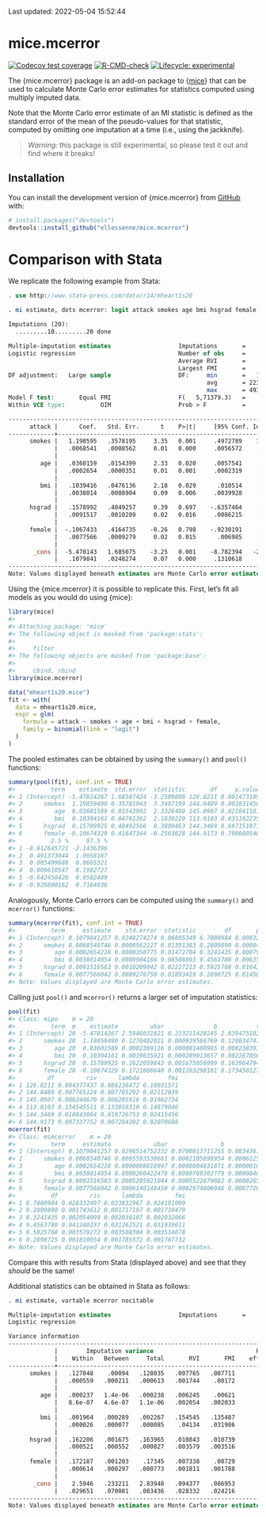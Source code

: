 
<!-- README.md is generated from README.Rmd. Please edit that file -->

Last updated: 2022-05-04 15:52:44

# mice.mcerror

<!-- badges: start -->

[![Codecov test
coverage](https://codecov.io/gh/ellessenne/mice.mcerror/branch/main/graph/badge.svg)](https://app.codecov.io/gh/ellessenne/mice.mcerror?branch=main)
[![R-CMD-check](https://github.com/ellessenne/mice.mcerror/workflows/R-CMD-check/badge.svg)](https://github.com/ellessenne/mice.mcerror/actions)
[![Lifecycle:
experimental](https://img.shields.io/badge/lifecycle-experimental-orange.svg)](https://lifecycle.r-lib.org/articles/stages.html#experimental)
<!-- badges: end -->

The {mice.mcerror} package is an add-on package to
{[mice](https://CRAN.R-project.org/package=mice)} that can be used to
calculate Monte Carlo error estimates for statistics computed using
multiply imputed data.

Note that the Monte Carlo error estimate of an MI statistic is defined
as the standard error of the mean of the pseudo-values for that
statistic, computed by omitting one imputation at a time (i.e., using
the jackknife).

> *Warning:* this package is still experimental, so please test it out
> and find where it breaks!

## Installation

You can install the development version of {mice.mcerror} from
[GitHub](https://github.com/) with:

``` r
# install.packages("devtools")
devtools::install_github("ellessenne/mice.mcerror")
```

# Comparison with Stata

We replicate the following example from Stata:

``` stata
. use http://www.stata-press.com/data/r14/mheart1s20

. mi estimate, dots mcerror: logit attack smokes age bmi hsgrad female

Imputations (20):
  .........10.........20 done

Multiple-imputation estimates                   Imputations       =         20
Logistic regression                             Number of obs     =        154
                                                Average RVI       =     0.0312
                                                Largest FMI       =     0.1355
DF adjustment:   Large sample                   DF:     min       =   1,060.38
                                                        avg       = 223,362.56
                                                        max       = 493,335.88
Model F test:       Equal FMI                   F(   5,71379.3)   =       3.59
Within VCE type:          OIM                   Prob > F          =     0.0030

------------------------------------------------------------------------------
      attack |      Coef.   Std. Err.      t    P>|t|     [95% Conf. Interval]
-------------+----------------------------------------------------------------
      smokes |   1.198595   .3578195     3.35   0.001     .4972789    1.899911
             |   .0068541   .0008562     0.01   0.000     .0056572    .0082212
             |
         age |   .0360159   .0154399     2.33   0.020     .0057541    .0662776
             |   .0002654   .0000351     0.01   0.001     .0002319    .0003108
             |
         bmi |   .1039416   .0476136     2.18   0.029      .010514    .1973692
             |   .0038014   .0008904     0.09   0.006     .0039928    .0044049
             |
      hsgrad |   .1578992   .4049257     0.39   0.697    -.6357464    .9515449
             |   .0091517   .0010209     0.02   0.016     .0086215    .0100602
             |
      female |  -.1067433   .4164735    -0.26   0.798    -.9230191    .7095326
             |   .0077566   .0009279     0.02   0.015      .006985    .0088408
             |
       _cons |  -5.478143   1.685075    -3.25   0.001    -8.782394   -2.173892
             |   .1079841   .0248274     0.07   0.000     .1310618    .1050817
------------------------------------------------------------------------------
Note: Values displayed beneath estimates are Monte Carlo error estimates.
```

Using the {mice.mcerror} it is possible to replicate this. First, let’s
fit all models as you would do using {mice}:

``` r
library(mice)
#> 
#> Attaching package: 'mice'
#> The following object is masked from 'package:stats':
#> 
#>     filter
#> The following objects are masked from 'package:base':
#> 
#>     cbind, rbind
library(mice.mcerror)

data("mheart1s20.mice")
fit <- with(
  data = mheart1s20.mice,
  expr = glm(
    formula = attack ~ smokes + age + bmi + hsgrad + female,
    family = binomial(link = "logit")
  )
)
```

The pooled estimates can be obtained by using the `summary()` and
`pool()` functions:

``` r
summary(pool(fit), conf.int = TRUE)
#>          term    estimate  std.error  statistic       df     p.value
#> 1 (Intercept) -5.47814267 1.68507424 -3.2509800 126.8211 0.001473199
#> 2      smokes  1.19859490 0.35781943  3.3497199 144.8489 0.001031456
#> 3         age  0.03601589 0.01543992  2.3326480 145.0907 0.021041181
#> 4         bmi  0.10394161 0.04761362  2.1830229 113.0103 0.031102235
#> 5      hsgrad  0.15789925 0.40492566  0.3899463 144.3469 0.697151071
#> 6      female -0.10674329 0.41647344 -0.2563028 144.9173 0.798080548
#>          2.5 %     97.5 %
#> 1 -8.812645721 -2.1436396
#> 2  0.491373044  1.9058167
#> 3  0.005499680  0.0665321
#> 4  0.009610547  0.1982727
#> 5 -0.642450426  0.9582489
#> 6 -0.929890162  0.7164036
```

Analogously, Monte Carlo errors can be computed using the `summary()`
and `mcerror()` functions:

``` r
summary(mcerror(fit), conf.int = TRUE)
#>          term     estimate    std.error  statistic        df       p.value
#> 1 (Intercept) 0.1079841257 0.0248274274 0.06805349 6.7080984 0.00032722871
#> 2      smokes 0.0068540746 0.0008562227 0.01391383 0.2809890 0.00004807809
#> 3         age 0.0002654228 0.0000350775 0.01472704 0.3241435 0.00079508665
#> 4         bmi 0.0038014054 0.0008904166 0.08508803 9.4563780 0.00635632037
#> 5      hsgrad 0.0091516583 0.0010209042 0.02227213 0.5925768 0.01642837575
#> 6      female 0.0077566042 0.0009278750 0.01893419 0.2898725 0.01458706658
#> Note: Values displayed are Monte Carlo error estimates.
```

Calling just `pool()` and `mcerror()` returns a larger set of imputation
statistics:

``` r
pool(fit)
#> Class: mipo    m = 20 
#>          term  m    estimate         ubar              b           t dfcom
#> 1 (Intercept) 20 -5.47814267 2.5946031821 0.233211428245 2.839475182   148
#> 2      smokes 20  1.19859490 0.1270482021 0.000939566769 0.128034747   148
#> 3         age 20  0.03601589 0.0002369116 0.000001408985 0.000238391   148
#> 4         bmi 20  0.10394161 0.0019635921 0.000289013657 0.002267056   148
#> 5      hsgrad 20  0.15789925 0.1622059843 0.001675056999 0.163964794   148
#> 6      female 20 -0.10674329 0.1721866640 0.001203298181 0.173450127   148
#>         df         riv      lambda        fmi
#> 1 126.8211 0.094377437 0.086238472 0.10031571
#> 2 144.8489 0.007765124 0.007705292 0.02112839
#> 3 145.0907 0.006244670 0.006205916 0.01962734
#> 4 113.0103 0.154545511 0.133858310 0.14879046
#> 5 144.3469 0.010843064 0.010726753 0.02415456
#> 6 144.9173 0.007337752 0.007284302 0.02070688
mcerror(fit)
#> Class: mimcerror    m = 20 
#>          term     estimate            ubar               b              t
#> 1 (Intercept) 0.1079841257 0.0296514752332 0.0700813711255 0.083436110077
#> 2      smokes 0.0068540746 0.0005593530661 0.0002105698954 0.000612572458
#> 3         age 0.0002654228 0.0000008618997 0.0000004631871 0.000001082963
#> 4         bmi 0.0038014054 0.0000260422478 0.0000769302779 0.000084618319
#> 5      hsgrad 0.0091516583 0.0005205921044 0.0005522879082 0.000826596530
#> 6      female 0.0077566042 0.0006140148450 0.0002974806046 0.000772802194
#>          df         riv      lambda         fmi
#> 1 6.7080984 0.028332497 0.023832967 0.024191009
#> 2 0.2809890 0.001743612 0.001717197 0.001719479
#> 3 0.3241435 0.002054099 0.002030107 0.002032066
#> 4 9.4563780 0.041340237 0.031262521 0.031939611
#> 5 0.5925768 0.003579272 0.003508304 0.003514678
#> 6 0.2898725 0.001810954 0.001785572 0.001787732
#> Note: Values displayed are Monte Carlo error estimates.
```

Compare this with results from Stata (displayed above) and see that they
*should* be the same!

Additional statistics can be obtained in Stata as follows:

``` stata
. mi estimate, vartable mcerror nocitable

Multiple-imputation estimates                   Imputations       =         20
Logistic regression

Variance information
------------------------------------------------------------------------------
             |        Imputation variance                             Relative
             |    Within   Between     Total       RVI       FMI    efficiency
-------------+----------------------------------------------------------------
      smokes |   .127048    .00094   .128035   .007765   .007711       .999615
             |   .000559   .000211   .000613   .001744    .00172        .00009
             |                                                  
         age |   .000237   1.4e-06   .000238   .006245    .00621        .99969
             |   8.6e-07   4.6e-07   1.1e-06   .002054   .002033       .000107
             |                                                  
         bmi |   .001964   .000289   .002267   .154545   .135487       .993271
             |   .000026   .000077   .000085    .04134   .031986        .00166
             |                                                  
      hsgrad |   .162206   .001675   .163965   .010843   .010739       .999463
             |   .000521   .000552   .000827   .003579   .003516       .000185
             |                                                  
      female |   .172187   .001203    .17345   .007338    .00729       .999636
             |   .000614   .000297   .000773   .001811   .001788       .000094
             |                                                  
       _cons |    2.5946   .233211   2.83948   .094377   .086953       .995671
             |   .029651   .070081   .083436   .028332   .024216       .001263
------------------------------------------------------------------------------
Note: Values displayed beneath estimates are Monte Carlo error estimates.
```
